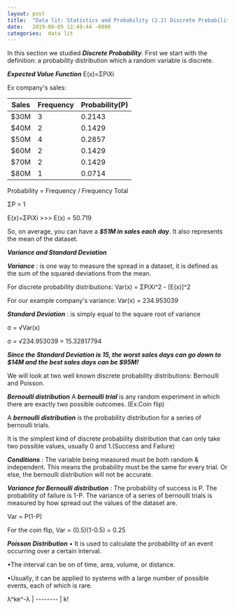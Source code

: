 ```yaml
---
layout: post
title:  "Data lit: Statistics and Probability (2.2) Discrete Probability"
date:   2019-06-05 12:49:44 -0800
categories:  data lit
---
```


In this section we studied ***Discrete Probability***.
First we start with the definition: a probability distribution which a random variable is discrete.


***Expected Value Function***
E(x)=ΣPiXi

Ex company's sales:

| Sales | Frequency | Probability(P) |
|-------|--------|---------|
| $30M | 3 | 0.2143 |
| $40M | 2 | 0.1429 |
| $50M | 4 | 0.2857 |
| $60M | 2 | 0.1429 |
| $70M | 2 | 0.1429 |
| $80M | 1 | 0.0714 |

Probability = Frequency / Frequency Total

ΣP = 1

E(x)=ΣPiXi >>> E(x) = 50.719

So, on average, you can have a ***$51M in sales each day***. It also represents the mean of the dataset.

***Variance and Standard Deviation***

***Variance*** : is one way to measure the spread in a dataset, it is defined as the sum of the squared deviations from the mean.

For discrete probability distributions: Var(x) = ΣPiXi^2 - [E(x)]^2

For our example company's variance:
Var(x) = 234.953039

***Standard Deviation*** : is simply equal to the square root of variance

σ = √Var(x)

σ = √234.953039 = 15.32817794

***Since the Standard Deviation is 15, the worst sales days can go down to $14M and the best sales days can be $95M!***

We will look at two well known discrete probability distributions:
Bernoulli and Poisson.

***Bernoulli distribution***
A ***bernoulli trial*** is any random experiment in which there are exactly two possible outcomes. (Ex.Coin flip)

A ***bernoulli distribution*** is the probability distribution for a series of bernoulli trials.

It is the simplest kind of discrete probability distribution that can only take two possible values, usually 0 and 1.(Success and Failure)

***Conditions*** :
The variable being measured must be both random & independent. This means the probability must be the same for every trial. Or else, the bernoulli distribution will not be accurate.

***Variance for Bernoulli distribution*** :
The probability of success is P. The probability of failure is 1-P.
The variance of a series of bernoulli trials is measured by how spread out the values of the dataset are.

Var = P(1-P)

For the coin flip, Var = (0.5)(1-0.5) = 0.25

***Poisson Distribution***
• It is used to calculate the probability of an event occurring over a certain interval.

•The interval can be on of time, area, volume, or distance.

•Usually, it can be applied to systems with a large number of possible events, each of which is rare.

λ^ke^-λ
| -------- |
  k!
